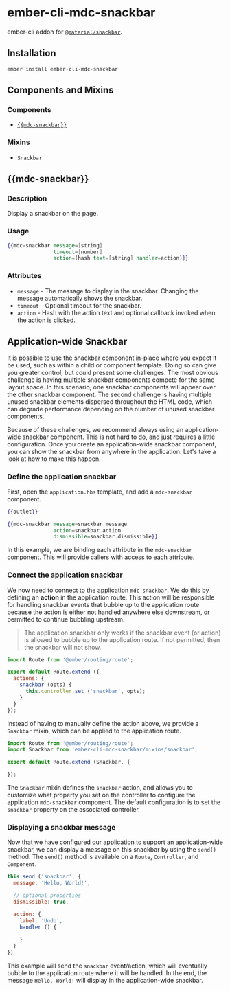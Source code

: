 ember-cli-mdc-snackbar
======================

ember-cli addon for [`@material/snackbar`](https://github.com/material-components/material-components-web/tree/master/packages/mdc-snackbar).

Installation
------------

    ember install ember-cli-mdc-snackbar

Components and Mixins
-----------------------

### Components

* [`{{mdc-snackbar}}`](#mdc-snackbar)

### Mixins

* `Snackbar`


{{mdc-snackbar}}
---------------------

### Description

Display a snackbar on the page.

### Usage

```handlebars
{{mdc-snackbar message=[string]
               timeout=[number]
               action=(hash text=[string] handler=action)}}
```

### Attributes

* `message` - The message to display in the snackbar. Changing the message automatically shows the snackbar.
* `timeout` - Optional timeout for the snackbar.
* `action` - Hash with the action text and optional callback invoked when the action is clicked.

Application-wide Snackbar
----------------------------

It is possible to use the snackbar component in-place where you expect it be used, such as within a child
or component template. Doing so can give you greater control, but could present some challenges. The most 
obvious challenge is having multiple snackbar components compete for the same layout space. In this scenario,
one snackbar components will appear over the other snackbar component. The second challenge is having multiple
unused snackbar elements dispersed throughout the HTML code, which can degrade performance depending on the
number of unused snackbar components.

Because of these challenges, we recommend always using an application-wide snackbar component. This is
not hard to do, and just requires a little configuration. Once you create an application-wide snackbar
component, you can show the snackbar from anywhere in the application. Let's take a look at how to make
this happen.

### Define the application snackbar

First, open the `application.hbs` template, and add a `mdc-snackbar` component.

```handlebars
{{outlet}}

{{mdc-snackbar message=snackbar.message
               action=snackbar.action
               dismissible=snackbar.dismissible}}
```

In this example, we are binding each attribute in the `mdc-snackbar` component. This will provide 
callers with access to each attribute.

### Connect the application snackbar

We now need to connect to the application `mdc-snackbar`. We do this by defining an **action** in
the application route. This action will be responsible for handling snackbar events that bubble
up to the application route because the action is either not handled anywhere else downstream,
or permitted to continue bubbling upstream.

> The application snackbar only works if the snackbar event (or action) is allowed to bubble
> up to the application route. If not permitted, then the snackbar will not show.

```javascript
import Route from '@ember/routing/route';

export default Route.extend ({
  actions: {
    snackbar (opts) {
      this.controller.set ('snackbar', opts);
    }
  }
});
```

Instead of having to manually define the action above, we provide a `Snackbar` mixin, which
can be applied to the application route. 

```javascript
import Route from '@ember/routing/route';
import Snackbar from 'ember-cli-mdc-snackbar/mixins/snackbar';

export default Route.extend (Snackbar, {

});
```

The `Snackbar` mixin defines the `snackbar` action, and allows you to customize what property you 
set on the controller to configure the application `mdc-snackbar` component. The default configuration
is to set the `snackbar` property on the associated controller.

### Displaying a snackbar message

Now that we have configured our application to support an application-wide snackbar, we can 
display a message on this snackbar by using the `send()` method. The `send()` method is available 
on a `Route`, `Controller`, and `Component`.

```javascript
this.send ('snackbar', {
  message: 'Hello, World!',

  // optional properties
  dismissible: true,

  action: {
    label: 'Undo',
    handler () {
    
    }
  } 
})
```

This example will send the `snackbar` event/action, which will eventually bubble to the
application route where it will be handled. In the end, the message `Hello, World!` will
display in the application-wide snackbar.